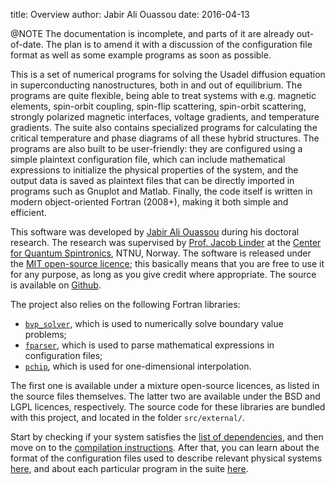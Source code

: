title:  Overview
author: Jabir Ali Ouassou
date:   2016-04-13

@NOTE The documentation is incomplete, and parts of it are already out-of-date.
      The plan is to amend it with a discussion of the configuration file format
      as well as some example programs as soon as possible.

This is a set of numerical programs for solving the Usadel diffusion equation in
superconducting nanostructures, both in and out of equilibrium. The programs are
quite flexible, being able to treat systems with e.g. magnetic elements, spin-orbit
coupling, spin-flip scattering, spin-orbit scattering, strongly polarized magnetic
interfaces, voltage gradients, and temperature gradients. The suite also contains
specialized programs for calculating the critical temperature and phase diagrams
of all these hybrid structures. The programs are also built to be user-friendly:
they are configured using a simple plaintext configuration file, which can include
mathematical expressions to initialize the physical properties of the system, and 
the output data is saved as plaintext files that can be directly imported in 
programs such as Gnuplot and Matlab. Finally, the code itself is written in 
modern object-oriented Fortran (2008+), making it both simple and efficient.

This software was developed by [Jabir Ali Ouassou](https://github.com/jabirali)
during his doctoral research. The research was supervised
by [Prof. Jacob Linder](https://folk.ntnu.no/jacobrun/) at the 
[Center for Quantum Spintronics](https://www.ntnu.edu/quspin), NTNU, Norway.
The software is released under the 
[MIT open-source licence](https://github.com/jabirali/DoctorCode/blob/master/LICENSE.md);
this basically means that you are free to use it for any purpose, 
as long as you give credit where appropriate.
The source is available on [Github](https://github.com/jabirali/DoctorCode).

The project also relies on the following Fortran libraries:

 * [`bvp_solver`](http://cs.stmarys.ca/~muir/BVP_SOLVER_Webpage.shtml),
   which is used to numerically solve boundary value problems;
 * [`fparser`](http://fparser.sourceforge.net/),
   which is used to parse mathematical expressions in configuration files;
 * [`pchip`](https://people.sc.fsu.edu/~jburkardt/f_src/pchip/pchip.html),
   which is used for one-dimensional interpolation.

The first one is available under a mixture open-source licences, as listed
in the source files themselves. The latter two are available under the BSD
and LGPL licences, respectively. The source code for these libraries are
bundled with this project, and located in the folder `src/external/`.

Start by checking if your system satisfies the [list of dependencies](01-dependencies.html),
and then move on to the [compilation instructions](02-compilation.html). After that, you can
learn about the format of the configuration files used to describe relevant physical systems
[here](03-config/index.html), and about each particular program in the suite [here](04-programs/index.html).

